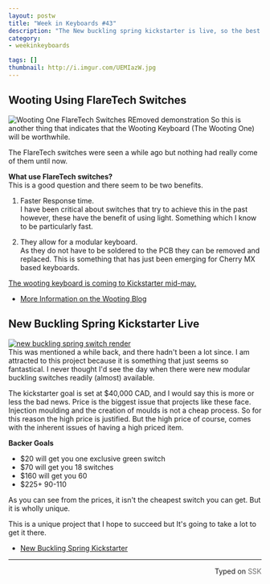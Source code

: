 ```yaml
---
layout: postw
title: "Week in Keyboards #43"
description: "The New buckling spring kickstarter is live, so the best mechanical switch is making a comeback. The Wooting One is now revealed to be using Flaretech switches."
category: 
- weekinkeyboards

tags: []
thumbnail: http://i.imgur.com/UEMIazW.jpg
---
```


## Wooting Using FlareTech Switches

![Wooting One FlareTech Switches REmoved demonstration](http://i.imgur.com/UEMIazW.jpg)
So this is another thing that indicates that the Wooting Keyboard (The Wooting One) will be worthwhile.

The FlareTech switches were seen a while ago but nothing had really come of them until now.

**What use FlareTech switches?**  
This is a good question and there seem to be two benefits.

 1. Faster Response time.   
  I have been critical about switches that try to achieve this in the past however, these have the benefit of using light. Something which I know to be particularly fast.

 2. They allow for a modular keyboard.   
As they do not have to be soldered to the PCB they can be removed and replaced. This is something that has just been emerging for Cherry MX based keyboards. 


[The wooting keyboard is coming to Kickstarter mid-may.](http://www.overclock3d.net/articles/input_devices/the_wooting_one_analog_mechanical_keyboard_will_hit_kickstarter_in_may/1)

* [More Information on the Wooting Blog](http://blog.wooting.nl/flaretech-the-optical-keyboard-switch/)

## New Buckling Spring Kickstarter Live
[![new buckling spring switch render](https://i.imgur.com/P7V1dPA.jpg)](https://www.kickstarter.com/projects/1739705432/modernized-buckling-spring-keyboard-switch/description)  
This was mentioned a while back, and there hadn't been a lot since. I am attracted to this project because it is something that just seems so fantastical. I never thought I'd see the day when there were new modular buckling switches readily (almost) available.

The kickstarter goal is set at $40,000 CAD, and I would say this is more or less the bad news. Price is the biggest issue that projects like these face. Injection moulding and the creation of moulds is not a cheap process. So for this reason the high price is justified. But the high price of course, comes with the inherent issues of having a high priced item.

**Backer Goals**  

* $20 will get you one exclusive green switch  
* $70 will get you 18 switches  
* $160 will get you 60  
* $225+ 90-110 

As you can see from the prices, it isn't the cheapest switch you can get. But it is wholly unique. 

This is a unique project that I hope to succeed but It's going to take a lot to get it there.

* [New Buckling Spring Kickstarter](https://www.kickstarter.com/projects/1739705432/modernized-buckling-spring-keyboard-switch)


------------------------------------------------
 <p style="text-align: right" title="Screwed">Typed on <font color="#6c6c6c">SSK</font></p>
 
